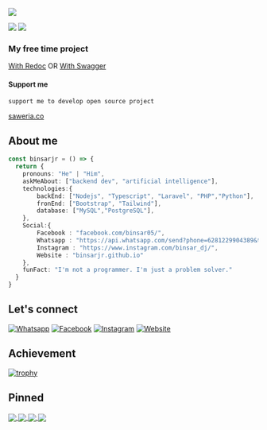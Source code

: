 <!--
  Title: Binsar Dwi Jasuma
  Description: I'm not a programmer. I'm just a problem solver.
  Author: binsarjr
  -->


![](https://cardivo.vercel.app/api?name=Binsar%20Dwi%20Jasuma&description=Hi,%20I%20am%20a%20student%20at%20SMK%20Muhammadiyah%201%20Bantul.%20I%20am%20also%20a%20member%20and%20admin%20in%20the%20Indonesian%20IT%20community%20forum%20at%20IndoSec.%20Nice%20to%20meet%20you%20%F0%9F%91%8B&image=https://avatars.githubusercontent.com/u/33781288?v=4&backgroundColor=%23ecf0f1&instagram=binsar_dj&github=binsarjr&pattern=leaf&colorPattern=%23eaeaea)

[![](https://img.shields.io/badge/Email-binsarjr121@gmail.com-red)](mailto:binsarjr121@gmail.com)
[![](https://img.shields.io/badge/Age-16-green)](mailto:binsarjr121@gmail.com)

### My free time project
[With Redoc](http://147.139.195.7/tools/redoc) OR
[With Swagger](http://147.139.195.7/tools/docs)

#### Support me
```
support me to develop open source project
```
[saweria.co](https://saweria.co/binsardj)

## About me
```ts
const binsarjr = () => {
  return {
    pronouns: "He" | "Him",
    askMeAbout: ["backend dev", "artificial intelligence"],
    technologies:{
        backEnd: ["Nodejs", "Typescript", "Laravel", "PHP","Python"],
        fronEnd: ["Bootstrap", "Tailwind"],
        database: ["MySQL","PostgreSQL"],
    },
    Social:{
        Facebook : "facebook.com/binsar05/",
        Whatsapp : "https://api.whatsapp.com/send?phone=6281229904389&text=Halo+Binsar",
        Instagram : "https://www.instagram.com/binsar_dj/",
        Website : "binsarjr.github.io"
    },
    funFact: "I'm not a programmer. I'm just a problem solver."
  }
}
```

## Let's connect
[![Whatsapp](https://img.icons8.com/fluent/40/000000/whatsapp.png)](https://api.whatsapp.com/send?phone=6281229904389&text=Halo+Binsar)
[![Facebook](https://img.icons8.com/fluent/40/000000/facebook-new.png)](https://www.facebook.com/binsar05/)
[![Instagram](https://img.icons8.com/fluent/40/000000/instagram-new.png)](https://www.instagram.com/binsar_dj/)
[![Website](https://img.icons8.com/fluent/40/000000/domain.png)](https://binsarjr.github.io/)

## Achievement

[![trophy](https://github-profile-trophy.vercel.app/?username=binsarjr)](https://github.com/binsarjr)


## Pinned
<a href="https://github.com/binsarjr/chatbot-indonesia">
  <img align="center" src="https://github-readme-stats.vercel.app/api/pin/?username=binsarjr&repo=chatbot-indonesia" />
</a>
<a href="https://github.com/binsarjr/search-engine-nodejs">
  <img align="center" src="https://github-readme-stats.vercel.app/api/pin/?username=binsarjr&repo=search-engine-nodejs" />
</a>
<a href="https://github.com/binsarjr/node-email-extractor">
  <img align="center" src="https://github-readme-stats.vercel.app/api/pin/?username=binsarjr&repo=node-email-extractor" />
</a>

<a href="https://github.com/binsarjr/alexa-rank-nodejs">
  <img align="center" src="https://github-readme-stats.vercel.app/api/pin/?username=binsarjr&repo=alexa-rank-nodejs" />
</a>  
